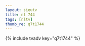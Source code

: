 ```yaml
--- 
layout: sieutv
title: nl 744
tags: [nltv]
thumb_re: q7t1744
---
```

{% include tvadv key="q7t1744" %} 
